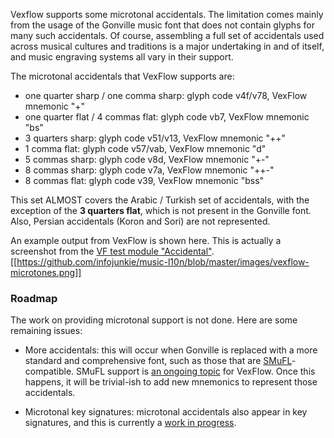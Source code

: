 Vexflow supports some microtonal accidentals. The limitation comes mainly from the usage of the Gonville music font that does not contain glyphs for many such accidentals. Of course, assembling a full set of accidentals used across musical cultures and traditions is a major undertaking in and of itself, and music engraving systems all vary in their support.

The microtonal accidentals that VexFlow supports are:

* one quarter sharp / one comma sharp: glyph code v4f/v78, VexFlow mnemonic "+"
* one quarter flat / 4 commas flat: glyph code vb7, VexFlow mnemonic "bs"
* 3 quarters sharp: glyph code v51/v13, VexFlow mnemonic "++"
* 1 comma flat: glyph code v57/vab, VexFlow mnemonic "d"
* 5 commas sharp: glyph code v8d, VexFlow mnemonic "+-"
* 8 commas sharp: glyph code v7a, VexFlow mnemonic "++-"
* 8 commas flat: glyph code v39, VexFlow mnemonic "bss"

This set ALMOST covers the Arabic / Turkish set of accidentals, with the exception of the **3 quarters flat**, which is not present in the Gonville font. Also, Persian accidentals (Koron and Sori) are not represented.

An example output from VexFlow is shown here. This is actually a screenshot from the [VF test module "Accidental"](https://github.com/0xfe/vexflow/blob/master/tests/accidental_tests.js#L279).
[[https://github.com/infojunkie/music-l10n/blob/master/images/vexflow-microtones.png]]

### Roadmap
The work on providing microtonal support is not done. Here are some remaining issues:

- More accidentals: this will occur when Gonville is replaced with a more standard and comprehensive font, such as those that are [SMuFL](http://www.smufl.org/)-compatible. SMuFL support is [an ongoing topic](https://github.com/0xfe/vexflow/issues/350) for VexFlow. Once this happens, it will be trivial-ish to add new mnemonics to represent those accidentals.

- Microtonal key signatures: microtonal accidentals also appear in key signatures, and this is currently a [work in progress](https://github.com/0xfe/vexflow/issues/328). 
